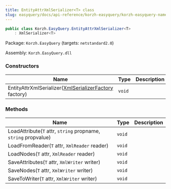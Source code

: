 ```yaml
---
title: EntityAttrXmlSerializer<T> class
slug: easyquery/docs/api-reference/korzh-easyquery/korzh-easyquery-namespace/entityattrxmlserializer-t--class
---
```



```csharp
public class Korzh.EasyQuery.EntityAttrXmlSerializer<T>
    : XmlSerializer<T>

```
Package: `Korzh.EasyQuery` (targets: `netstandard2.0`)

Assembly: `Korzh.EasyQuery.dll`

### Constructors

| Name | Type | Description | 
| --- | --- | --- | 
| EntityAttrXmlSerializer([XmlSerializerFactory](/api-reference/korzh-easyquery/korzh-easyquery-namespace/xmlserializerfactory-class) factory) | `void` |  | 


### Methods

| Name | Type | Description | 
| --- | --- | --- | 
| LoadAttribute(`T` attr, `string` propname, `string` propvalue) | `void` |  | 
| LoadFromReader(`T` attr, `XmlReader` reader) | `void` |  | 
| LoadNodes(`T` attr, `XmlReader` reader) | `void` |  | 
| SaveAttributes(`T` attr, `XmlWriter` writer) | `void` |  | 
| SaveNodes(`T` attr, `XmlWriter` writer) | `void` |  | 
| SaveToWriter(`T` attr, `XmlWriter` writer) | `void` |  |